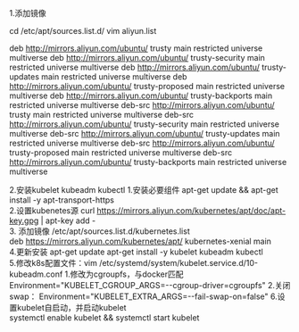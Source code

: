 1.添加镜像 

cd /etc/apt/sources.list.d/
vim aliyun.list

deb http://mirrors.aliyun.com/ubuntu/ trusty main restricted universe multiverse
deb http://mirrors.aliyun.com/ubuntu/ trusty-security main restricted universe multiverse
deb http://mirrors.aliyun.com/ubuntu/ trusty-updates main restricted universe multiverse
deb http://mirrors.aliyun.com/ubuntu/ trusty-proposed main restricted universe multiverse
deb http://mirrors.aliyun.com/ubuntu/ trusty-backports main restricted universe multiverse
deb-src http://mirrors.aliyun.com/ubuntu/ trusty main restricted universe multiverse
deb-src http://mirrors.aliyun.com/ubuntu/ trusty-security main restricted universe multiverse
deb-src http://mirrors.aliyun.com/ubuntu/ trusty-updates main restricted universe multiverse
deb-src http://mirrors.aliyun.com/ubuntu/ trusty-proposed main restricted universe multiverse
deb-src http://mirrors.aliyun.com/ubuntu/ trusty-backports main restricted universe multiverse

2.安装kubelet kubeadm kubectl
 1.安装必要组件
    apt-get update && apt-get install -y apt-transport-https  
 2.设置kubenetes源
    curl https://mirrors.aliyun.com/kubernetes/apt/doc/apt-key.gpg | apt-key add -  
 3. 添加镜像
    /etc/apt/sources.list.d/kubernetes.list   
	deb https://mirrors.aliyun.com/kubernetes/apt/ kubernetes-xenial main  
 4.更新安装
	apt-get update
	apt-get install -y kubelet kubeadm kubectl  
 5.修改k8s配置文件：vim /etc/systemd/system/kubelet.service.d/10-kubeadm.conf
    1.修改为cgroupfs，与docker匹配
        Environment="KUBELET_CGROUP_ARGS=--cgroup-driver=cgroupfs"
    2.关闭swap：
        Environment="KUBELET_EXTRA_ARGS=--fail-swap-on=false"
 6.设置kubelet自启动，并启动kubelet  
	systemctl enable kubelet && systemctl start kubelet  